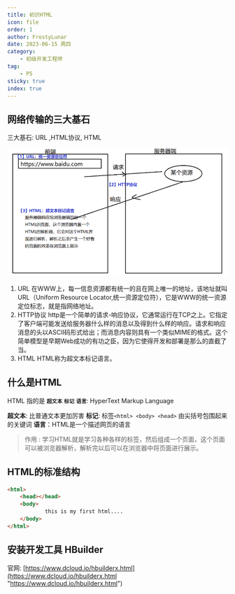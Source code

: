 ```yaml
---
title: 初识HTML
icon: file
order: 1
author: FrostyLunar
date: 2023-06-15 周四
category:
	- 初级开发工程师
tag:
	- P5
sticky: true
index: true
---
```



## 网络传输的三大基石

三大基石: URL ,HTML协议, HTML

![](./image/image_IGXpff5_Gt.png)

1.  URL
    在WWW上，每一信息资源都有统一的且在网上唯一的地址，该地址就叫URL（Uniform Resource Locator,统一资源定位符），它是WWW的统一资源定位标志，就是指网络地址。&#x20;
2.  HTTP协议
    http是一个简单的请求-响应协议，它通常运行在TCP之上。它指定了客户端可能发送给服务器什么样的消息以及得到什么样的响应。请求和响应消息的头以ASCII码形式给出；而消息内容则具有一个类似MIME的格式。这个简单模型是早期Web成功的有功之臣，因为它使得开发和部署是那么的直截了当。
3.  HTML
    HTML称为超文本标记语言。

## 什么是HTML

HTML 指的是 **`超文本`** **`标记`** **`语言`**: HyperText Markup Language&#x20;

**超文本**: 比普通文本更加厉害
**标记**:  标签`<html> <body> <head>` 由尖括号包围起来的关键词
**语言**：HTML是一个描述网页的语言

> 作用 : 学习HTML就是学习各种各样的标签，然后组成一个页面，这个页面可以被浏览器解析，解析完以后可以在浏览器中将页面进行展示。

## HTML的标准结构

```html
<html> 
	<head></head> 
	<body> 
			this is my first html.... 
	</body> 
</html> 
```

## 安装开发工具 HBuilder

官网: [https://www.dcloud.io/hbuilderx.html](https://www.dcloud.io/hbuilderx.html "https://www.dcloud.io/hbuilderx.html")
